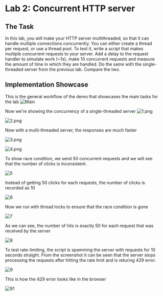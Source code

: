 # Lab 2: Concurrent HTTP server
## The Task
In this lab, you will make your HTTP server multithreaded, so that it can handle multiple connections concurrently. You can either create a thread per request, or use a thread pool.
To test it, write a script that makes multiple concurrent requests to your server. Add a delay to the request handler to simulate work (~1s), make 10 concurrent requests and measure the amount of time in which they are handled. Do the same with the single-threaded server from the previous lab. Compare the two.

## Implementation Showcase

This is the general workflow of the demo that showcases the main tasks for the lab
![Main](./report/images/menu.png)

Now we're showing the concurrency of a single-threaded server
![1.png](./report/images/1.png)

![2.png](./report/images/2.png)

Now with a multi-threaded server, the responses are much faster

![3.png](./report/images/3.png)

![4.png](./report/images/4.png)

To show race condition, we send 50 concurrent requests and we will see that the number of clicks is 
inconsistent.

![5](./report/images/5.png)

Instead of getting 50 clicks for each requests, the number of clicks is recorded as 10

![6](./report/images/6.png)

Now we run with thread locks to ensure that the race condition is gone

![7](./report/images/7.png)

As we can see, the number of hits is exactly 50 for each request that was received by the server

![8](./report/images/8.png)

To test rate-limiting, the script is spamming the server with requests for 10 seconds straight. From the 
screenshot it can be seen that the server stops processing the requests after hitting the rate limit and 
is returing 429 error.

![9](./report/images/9.png)

This is how the 429 error looks like in the browser

![91](./report/images/91.png)

